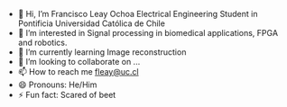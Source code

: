 - 👋 Hi, I’m Francisco Leay Ochoa Electrical Engineering Student in Pontificia Universidad Católica de Chile
- 👀 I’m interested in Signal processing in biomedical applications, FPGA and robotics.
- 🌱 I’m currently learning Image reconstruction
- 💞️ I’m looking to collaborate on ...
- 📫 How to reach me fleay@uc.cl
- 😄 Pronouns: He/Him
- ⚡ Fun fact: Scared of beet

<!---
fleayochoa/fleayochoa is a ✨ special ✨ repository because its `README.md` (this file) appears on your GitHub profile.
You can click the Preview link to take a look at your changes.
--->
